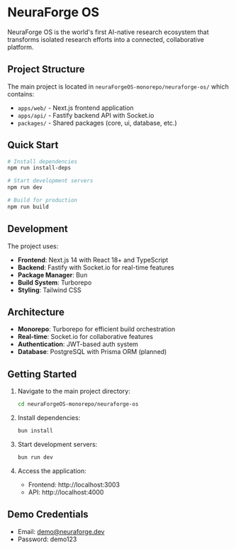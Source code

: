# NeuraForge OS

NeuraForge OS is the world's first AI-native research ecosystem that transforms isolated research efforts into a connected, collaborative platform.

## Project Structure

The main project is located in `neuraForgeOS-monorepo/neuraforge-os/` which contains:

- `apps/web/` - Next.js frontend application
- `apps/api/` - Fastify backend API with Socket.io
- `packages/` - Shared packages (core, ui, database, etc.)

## Quick Start

```bash
# Install dependencies
npm run install-deps

# Start development servers
npm run dev

# Build for production
npm run build
```

## Development

The project uses:
- **Frontend**: Next.js 14 with React 18+ and TypeScript
- **Backend**: Fastify with Socket.io for real-time features
- **Package Manager**: Bun
- **Build System**: Turborepo
- **Styling**: Tailwind CSS

## Architecture

- **Monorepo**: Turborepo for efficient build orchestration
- **Real-time**: Socket.io for collaborative features
- **Authentication**: JWT-based auth system
- **Database**: PostgreSQL with Prisma ORM (planned)

## Getting Started

1. Navigate to the main project directory:
   ```bash
   cd neuraForgeOS-monorepo/neuraforge-os
   ```

2. Install dependencies:
   ```bash
   bun install
   ```

3. Start development servers:
   ```bash
   bun run dev
   ```

4. Access the application:
   - Frontend: http://localhost:3003
   - API: http://localhost:4000

## Demo Credentials

- Email: demo@neuraforge.dev
- Password: demo123